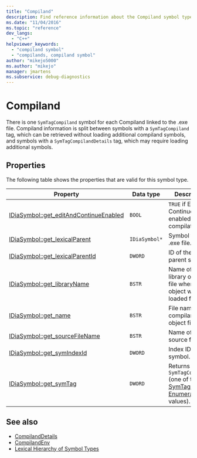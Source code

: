 ```yaml
---
title: "Compiland"
description: Find reference information about the Compiland symbol type (SymTagCompiland) in the Visual Studio debug interface access SDK.
ms.date: "11/04/2016"
ms.topic: "reference"
dev_langs:
  - "C++"
helpviewer_keywords:
  - "compiland symbol"
  - "compilands, compiland symbol"
author: "mikejo5000"
ms.author: "mikejo"
manager: jmartens
ms.subservice: debug-diagnostics
---
```

# Compiland

There is one `SymTagCompiland` symbol for each Compiland linked to the .exe file. Compiland information is split between symbols with a `SymTagCompiland` tag, which can be retrieved without loading additional compiland symbols, and symbols with a `SymTagCompilandDetails` tag, which may require loading additional symbols.

## Properties
 The following table shows the properties that are valid for this symbol type.

|Property|Data type|Description|
|--------------|---------------|-----------------|
|[IDiaSymbol::get_editAndContinueEnabled](../../debugger/debug-interface-access/idiasymbol-get-editandcontinueenabled.md)|`BOOL`|`TRUE` if Edit and Continue was enabled at compilation.|
|[IDiaSymbol::get_lexicalParent](../../debugger/debug-interface-access/idiasymbol-get-lexicalparent.md)|`IDiaSymbol*`|Symbol for the .exe file.|
|[IDiaSymbol::get_lexicalParentId](../../debugger/debug-interface-access/idiasymbol-get-lexicalparentid.md)|`DWORD`|ID of the lexical parent symbol.|
|[IDiaSymbol::get_libraryName](../../debugger/debug-interface-access/idiasymbol-get-libraryname.md)|`BSTR`|Name of the library or object file where object was loaded from.|
|[IDiaSymbol::get_name](../../debugger/debug-interface-access/idiasymbol-get-name.md)|`BSTR`|File name of the compiland's object file.|
|[IDiaSymbol::get_sourceFileName](../../debugger/debug-interface-access/idiasymbol-get-sourcefilename.md)|`BSTR`|Name of the source file.|
|[IDiaSymbol::get_symIndexId](../../debugger/debug-interface-access/idiasymbol-get-symindexid.md)|`DWORD`|Index ID of symbol.|
|[IDiaSymbol::get_symTag](../../debugger/debug-interface-access/idiasymbol-get-symtag.md)|`DWORD`|Returns `SymTagCompiland` (one of the [SymTagEnum Enumeration](../../debugger/debug-interface-access/symtagenum.md) values).|

## See also
- [CompilandDetails](../../debugger/debug-interface-access/compilanddetails.md)
- [CompilandEnv](../../debugger/debug-interface-access/compilandenv.md)
- [Lexical Hierarchy of Symbol Types](../../debugger/debug-interface-access/lexical-hierarchy-of-symbol-types.md)